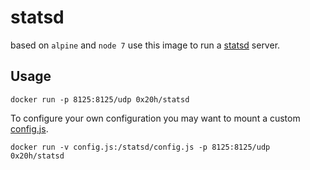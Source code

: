 # statsd

based on `alpine` and `node 7` use this image to run a [statsd](https://github.com/etsy/statsd) server.

## Usage

```
docker run -p 8125:8125/udp 0x20h/statsd
```

To configure your own configuration you may want to mount a custom
[config.js](https://raw.githubusercontent.com/etsy/statsd/master/exampleConfig.js).

```
docker run -v config.js:/statsd/config.js -p 8125:8125/udp 0x20h/statsd
```

